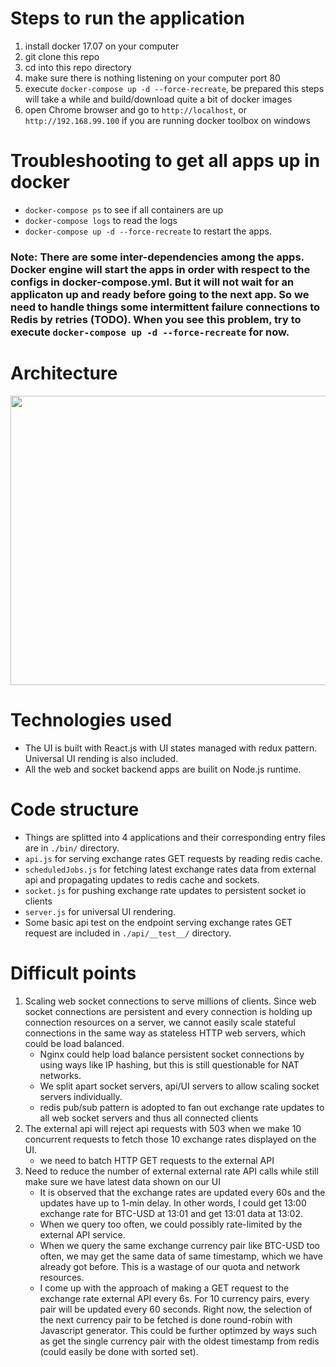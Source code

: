 # Steps to run the application
1. install docker 17.07 on your computer
2. git clone this repo
3. cd into this repo directory
4. make sure there is nothing listening on your computer port 80
5. execute `docker-compose up -d --force-recreate`, be prepared this steps will take a while and build/download quite a bit of docker images
6. open Chrome browser and go to `http://localhost`, or `http://192.168.99.100` if you are running docker toolbox on windows

# Troubleshooting to get all apps up in docker
- `docker-compose ps` to see if all containers are up
- `docker-compose logs` to read the logs
- `docker-compose up -d --force-recreate` to restart the apps.
### Note: There are some inter-dependencies among the apps. Docker engine will start the apps in order with respect to the configs in docker-compose.yml. But it will not wait for an applicaton up and ready before going to the next app. So we need to handle things some intermittent failure connections to Redis by retries (TODO). When you see this problem, try to execute `docker-compose up -d --force-recreate` for now. 

# Architecture
<img src="https://ptpaiq-dm2305.files.1drv.com/y4m_7SPD70ViE3jvgShqg9tEuEuhWZoZ1aKTXYZv9vhDjnaruYLyZ2CaUwWh5tgti8w2cFPoewudXrLHmZbI7Mskf9Rh36ZXtLhiSheiFOP_0PrP8U6uTbdTjfiOumBLfWIf0snZdXGL5DDM8PIAeXfQAtJis4GqTCHSEYbcBqv3vnh3oQhcX777uhIQN86kysgM52NKO35HY6b23zKXKfb9A?width=660&height=463&cropmode=none" width="660" height="463" />

# Technologies used
- The UI is built with React.js with UI states managed with redux pattern. Universal UI rending is also included.
- All the web and socket backend apps are builit on Node.js runtime.

# Code structure
- Things are splitted into 4 applications and their corresponding entry files are in `./bin/` directory.
- `api.js` for serving exchange rates GET requests by reading redis cache.
- `scheduledJobs.js` for fetching latest exchange rates data from external api and propagating updates to redis cache and sockets.
- `socket.js` for pushing exchange rate updates to persistent socket io clients
- `server.js` for universal UI rendering.
- Some basic api test on the endpoint serving exchange rates GET request are included in `./api/__test__/` directory.

# Difficult points
1. Scaling web socket connections to serve millions of clients. Since web socket connections are persistent and every connection is holding up connection resources on a server, we cannot easily scale stateful connections in the same way as stateless HTTP web servers, which could be load balanced.
    - Nginx could help load balance persistent socket connections by using ways like IP hashing, but this is still questionable for NAT networks.
    - We split apart socket servers, api/UI servers to allow scaling socket servers individually.
    - redis pub/sub pattern is adopted to fan out exchange rate updates to all web socket servers and thus all connected clients
2. The external api will reject api requests with 503 when we make 10 concurrent requests to fetch those 10 exchange rates displayed on the UI.
    - we need to batch HTTP GET requests to the external API
3. Need to reduce the number of external external rate API calls while still make sure we have latest data shown on our UI
    - It is observed that the exchange rates are updated every 60s and the updates have up to 1-min delay. In other words, I could get 13:00 exchange rate for BTC-USD at 13:01 and get 13:01 data at 13:02.
    - When we query too often, we could possibly rate-limited by the external API service.
    - When we query the same exchange currency pair like BTC-USD too often, we may get the same data of same timestamp, which we have already got before. This is a wastage of our quota and network resources.
    - I come up with the approach of making a GET request to the exchange rate external API every 6s. For 10 currency pairs, every pair will be updated every 60 seconds. Right now, the selection of the next currency pair to be fetched is done round-robin with Javascript generator. This could be further optimzed by ways such as get the single currency pair with the oldest timestamp from redis (could easily be done with sorted set).
